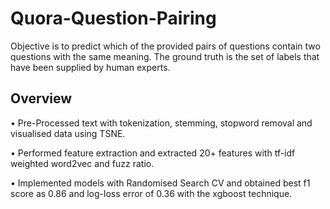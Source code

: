 # Quora-Question-Pairing
Objective is to predict which of the provided pairs of questions contain two questions with the same meaning. The ground truth is the set of labels that have been supplied by human experts.
## Overview 
• Pre-Processed text with tokenization, stemming, stopword removal and visualised data using TSNE.

• Performed feature extraction and extracted 20+ features with tf-idf weighted word2vec and fuzz ratio.

• Implemented models with Randomised Search CV and obtained best f1 score as 0.86 and log-loss error of 0.36 with the xgboost technique.


